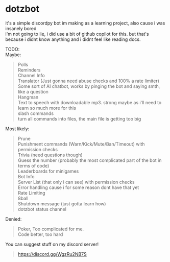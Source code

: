 # dotzbot
it's a simple discordpy bot im making as a learning project, also cause i was insanely bored  
i'm not going to lie, i did use a bit of github copilot for this. but that's because i didnt know anything and i didnt feel like reading docs.  

TODO:  
Maybe:  
> Polls  
> Reminders  
> Channel Info  
> Translator (Just gonna need abuse checks and 100% a rate limiter)  
> Some sort of AI chatbot, works by pinging the bot and saying smth, like a question  
> Hangman  
> Text to speech with downloadable mp3. strong maybe as i'll need to learn so much more for this  
> slash commands  
> turn all commands into files, the main file is getting too big  
  
Most likely:  
> Prune  
> Punishment commands (Warn/Kick/Mute/Ban/Timeout) with permission checks  
> Trivia (need questions though)  
> Guess the number (probably the most complicated part of the bot in terms of code)  
> Leaderboards for minigames  
> Bot Info  
> Server List (that only i can see) with permission checks  
> Error handling cause i for some reason dont have that yet  
> Rate Limiting  
> 8ball  
> Shutdown message (just gotta learn how)  
> dotzbot status channel  
  
Denied:  
> Poker, Too complicated for me.  
> Code better, too hard  
  
You can suggest stuff on my discord server!  
> https://discord.gg/WgzRu2NB7S  